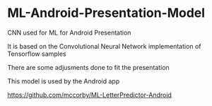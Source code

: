 # ML-Android-Presentation-Model
CNN used for ML for Android Presentation

It is based on the Convolutional Neural Network implementation of Tensorflow samples

There are some adjusments done to fit the presentation

This model is used by the Android app 

https://github.com/mccorby/ML-LetterPredictor-Android

